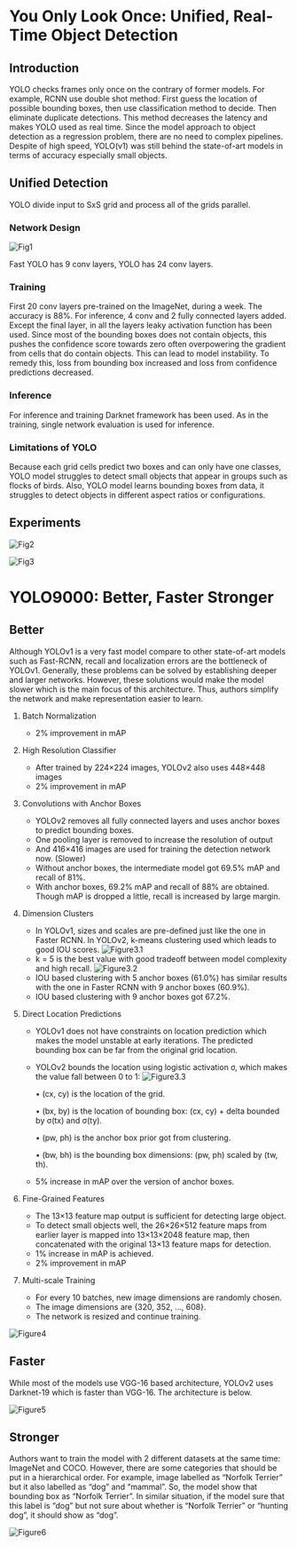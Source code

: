 [link1]: https://github.com/anilbayramgogebakan/YOLO-papers-summaries/blob/main/src/fig1.png
[link2]: https://github.com/anilbayramgogebakan/YOLO-papers-summaries/blob/main/src/fig2.png
[link3]: https://github.com/anilbayramgogebakan/YOLO-papers-summaries/blob/main/src/fig3.png
[link3.1]: https://github.com/anilbayramgogebakan/YOLO-papers-summaries/blob/main/src/fig3.1.png
[link3.2]: https://github.com/anilbayramgogebakan/YOLO-papers-summaries/blob/main/src/fig3.2.png
[link3.3]: https://github.com/anilbayramgogebakan/YOLO-papers-summaries/blob/main/src/fig3.3.png
[link4]: https://github.com/anilbayramgogebakan/YOLO-papers-summaries/blob/main/src/fig4.png
[link5]: https://github.com/anilbayramgogebakan/YOLO-papers-summaries/blob/main/src/fig5.png
[link6]: https://github.com/anilbayramgogebakan/YOLO-papers-summaries/blob/main/src/fig6.png

# You Only Look Once: Unified, Real-Time Object Detection

## Introduction

YOLO checks frames only once on the contrary of former models. For example, RCNN use double shot method: First guess the location of possible bounding boxes, then use classification method to decide. Then eliminate duplicate detections. This method decreases the latency and makes YOLO used as real time. Since the model approach to object detection as a regression problem, there are no need to complex pipelines. Despite of high speed, YOLO(v1) was still behind the state-of-art models in terms of accuracy especially small objects.

## Unified Detection

YOLO divide input to SxS grid and process all of the grids parallel.

### Network Design

![Fig1][link1]

Fast YOLO has 9 conv layers, YOLO has 24 conv layers.

### Training

First 20 conv layers pre-trained on the ImageNet, during a week. The accuracy is 88%. For inference, 4 conv and 2 fully connected layers added. Except the final layer, in all the layers leaky activation function has been used. Since most of the bounding boxes does not contain objects, this pushes the confidence score towards zero often overpowering the gradient from cells
that do contain objects. This can lead to model instability. To remedy this, loss from bounding box increased and loss from confidence predictions decreased.

### Inference

For inference and training Darknet framework has been used. As in the training, single network evaluation is used for inference.

### Limitations of YOLO

Because each grid cells predict two boxes and can only have one classes, YOLO model struggles to detect small objects that appear in groups such as flocks of birds. Also, YOLO model learns bounding boxes from data, it struggles to detect objects in different aspect ratios or configurations. 

## Experiments

![Fig2][link2]

![Fig3][link3]

# YOLO9000: Better, Faster Stronger

## Better

Although YOLOv1 is a very fast model compare to other state-of-art models such as Fast-RCNN, recall and localization errors are the bottleneck of YOLOv1. Generally, these problems can be solved by establishing deeper and larger networks. However, these solutions would make the model slower which is the main focus of this architecture. Thus, authors simplify the network and make representation easier to learn.

1. Batch Normalization
   * 2% improvement in mAP

2. High Resolution Classifier
   * After trained by 224×224 images, YOLOv2 also uses 448×448 images
   * 2% improvement in mAP

3. Convolutions with Anchor Boxes
   * YOLOv2 removes all fully connected layers and uses anchor boxes to predict bounding boxes.
   * One pooling layer is removed to increase the resolution of output
   * And 416×416 images are used for training the detection network now. (Slower)
   * Without anchor boxes, the intermediate model got 69.5% mAP and recall of 81%.
   * With anchor boxes, 69.2% mAP and recall of 88% are obtained. Though mAP is dropped a little, recall is increased by large margin.

4. Dimension Clusters
   * In YOLOv1, sizes and scales are pre-defined just like the one in Faster RCNN. In YOLOv2, k-means clustering used which leads to good IOU scores.
![Figure3.1][link3.1]
   * k = 5 is the best value with good tradeoff between model complexity and high recall.
![Figure3.2][link3.2]
   * IOU based clustering with 5 anchor boxes (61.0%) has similar results with the one in Faster RCNN with 9 anchor boxes (60.9%).
   * IOU based clustering with 9 anchor boxes got 67.2%.

5. Direct Location Predictions
   * YOLOv1 does not have constraints on location prediction which makes the model unstable at early iterations. The predicted bounding box can be far from the original grid location.
   * YOLOv2 bounds the location using logistic activation σ, which makes the value fall between 0 to 1:
![Figure3.3][link3.3]

      •	 (cx, cy) is the location of the grid.

      •	(bx, by) is the location of bounding box: (cx, cy) + delta bounded by σ(tx) and σ(ty).

      •	(pw, ph) is the anchor box prior got from clustering.

      •	(bw, bh) is the bounding box dimensions: (pw, ph) scaled by (tw, th).

   * 5% increase in mAP over the version of anchor boxes.

6. Fine-Grained Features
   * The 13×13 feature map output is sufficient for detecting large object.
   * To detect small objects well, the 26×26×512 feature maps from earlier layer is mapped into 13×13×2048 feature map, then concatenated with the original 13×13 feature maps for detection.
   * 1% increase in mAP is achieved.
   * 2% improvement in mAP
 
7. Multi-scale Training
   * For every 10 batches, new image dimensions are randomly chosen.
   * The image dimensions are {320, 352, …, 608}.
   * The network is resized and continue training.

![Figure4][link4]

## Faster

 While most of the models use VGG-16 based architecture, YOLOv2 uses Darknet-19 which is faster than VGG-16. The architecture is below.

![Figure5][link5]

## Stronger

Authors want to train the model with 2 different datasets at the same time: ImageNet and COCO. However, there are some categories that should be put in a hierarchical order. For example, image labelled as “Norfolk Terrier” but it also labelled as “dog” and “mammal”. So, the model show that bounding box as “Norfolk Terrier”. In similar situation, if the model sure that this label is “dog” but not sure about whether is “Norfolk Terrier” or “hunting dog”, it should show as “dog”.

![Figure6][link6]
